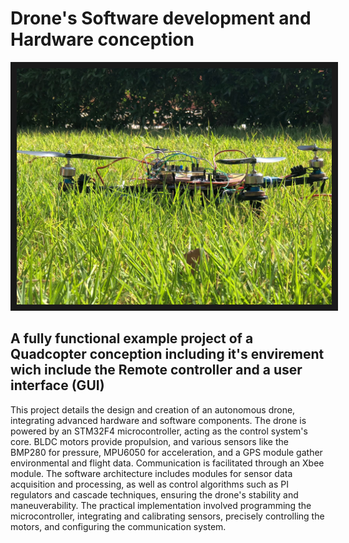 # Drone's Software development and Hardware conception 

<img src= "Prototype.jpg" border="10"/>

## A fully functional example project of a Quadcopter conception including it's envirement wich include the Remote controller and a user interface (GUI)
This project details the design and creation of an autonomous drone, integrating advanced hardware and software components.
The drone is powered by an STM32F4 microcontroller, acting as the control system's core. BLDC motors provide propulsion,
and various sensors like the BMP280 for pressure, MPU6050 for acceleration, and a GPS module gather environmental and flight data. Communication is facilitated through an Xbee module.
The software architecture includes modules for sensor data acquisition and processing, as well as control algorithms such as PI regulators and cascade techniques,
ensuring the drone's stability and maneuverability. The practical implementation involved programming the microcontroller,
integrating and calibrating sensors, precisely controlling the motors, and configuring the communication system.
